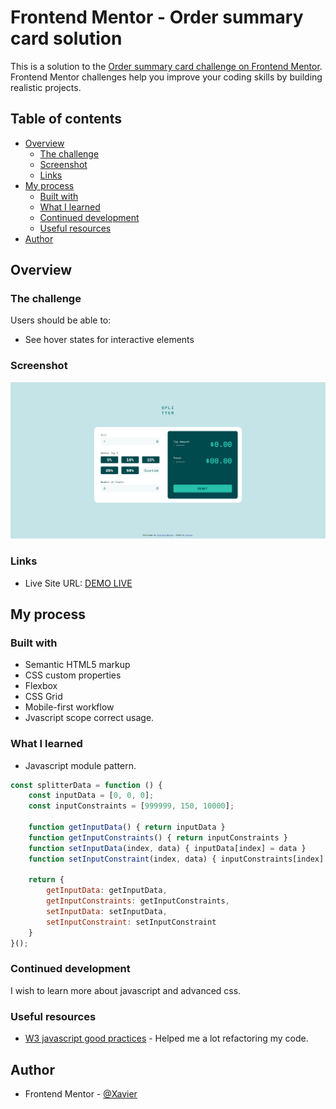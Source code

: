 # Frontend Mentor - Order summary card solution

This is a solution to the [Order summary card challenge on Frontend Mentor](https://www.frontendmentor.io/challenges/order-summary-component-QlPmajDUj). Frontend Mentor challenges help you improve your coding skills by building realistic projects. 

## Table of contents

- [Overview](#overview)
  - [The challenge](#the-challenge)
  - [Screenshot](#screenshot)
  - [Links](#links)
- [My process](#my-process)
  - [Built with](#built-with)
  - [What I learned](#what-i-learned)
  - [Continued development](#continued-development)
  - [Useful resources](#useful-resources)
- [Author](#author)

## Overview

### The challenge

Users should be able to:

- See hover states for interactive elements

### Screenshot

![](./screenshot.jpg)

### Links

- Live Site URL: [DEMO LIVE](https://xavier192.github.io/tip-calculator-challange/)

## My process

### Built with

- Semantic HTML5 markup
- CSS custom properties
- Flexbox
- CSS Grid
- Mobile-first workflow
- Jvascript scope correct usage.

### What I learned
- Javascript module pattern.

```js
const splitterData = function () {
    const inputData = [0, 0, 0];
    const inputConstraints = [999999, 150, 10000];

    function getInputData() { return inputData }
    function getInputConstraints() { return inputConstraints }
    function setInputData(index, data) { inputData[index] = data }
    function setInputConstraint(index, data) { inputConstraints[index] = data }

    return {
        getInputData: getInputData,
        getInputConstraints: getInputConstraints,
        setInputData: setInputData,
        setInputConstraint: setInputConstraint
    }
}();
```

### Continued development

I wish to learn more about javascript and advanced css.

### Useful resources

- [W3 javascript good practices](https://www.w3.org/wiki/JavaScript_best_practices) - Helped me a lot refactoring my code.

## Author

- Frontend Mentor - [@Xavier](https://www.frontendmentor.io/profile/Xavier192)

